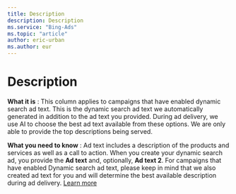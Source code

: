 ```yaml
---
title: Description
description: Description
ms.service: "Bing-Ads"
ms.topic: "article"
author: eric-urban
ms.author: eur
---
```


# Description

**What it is** : This column applies to campaigns that have enabled dynamic search ad text. This is the dynamic search ad text we automatically generated in addition to the ad text you provided. During ad delivery, we use AI to choose the best ad text available from these options. We are only able to provide the top descriptions being served.

**What you need to know** : Ad text includes a description of the products and services as well as a call to action. When you create your dynamic search ad, you provide the **Ad text** and, optionally, **Ad text 2**. For campaigns that have enabled Dynamic search ad text, please keep in mind that we also created ad text for you and will determine the best available description during ad delivery. [Learn more](../hlp_BA_CONC_DynamicSearchAds.md)


